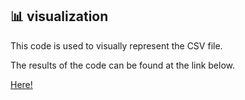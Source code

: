 ## 📊 visualization 

This code is used to visually represent the CSV file.

The results of the code can be found at the link below.

[Here!](Data%20preprocessing/data_preprocess.ipynb)

